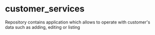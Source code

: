 # customer_services
Repository contains application which allows to operate with customer's data such as adding, editing or listing 

